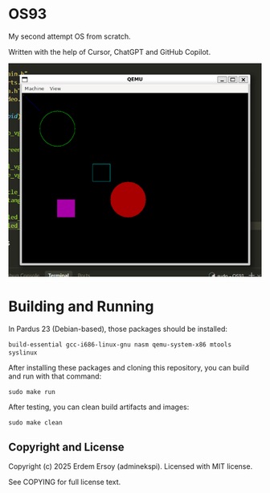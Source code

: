 # OS93
My second attempt OS from scratch.

Written with the help of Cursor, ChatGPT and GitHub Copilot.

![OS93 0.0.3 on QEMU](https://raw.githubusercontent.com/adminekspi/OS93/refs/heads/main/media/OS93_0_0_3.png)

# Building and Running
In Pardus 23 (Debian-based), those packages should be installed:

    build-essential gcc-i686-linux-gnu nasm qemu-system-x86 mtools syslinux

After installing these packages and cloning this repository, you can build and run with that command:

    sudo make run

After testing, you can clean build artifacts and images:

    sudo make clean

## Copyright and License
Copyright (c) 2025 Erdem Ersoy (adminekspi). Licensed with MIT license.

See COPYING for full license text.
